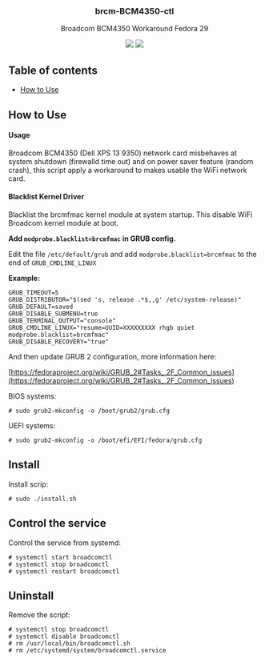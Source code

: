 <h3 align="center">brcm-BCM4350-ctl</h3>
<p align="center">Broadcom BCM4350 Workaround Fedora 29</p>

<p align="center">
<a href="https://github.com/pablomenino/brcm-BCM4350-ctl/releases"><img src="https://img.shields.io/github/release/pablomenino/brcm-BCM4350-ctl.svg"></a>
<a href="./LICENSE.md"><img src="https://img.shields.io/github/license/pablomenino/brcm-BCM4350-ctl.svg"></a>
</p>

## Table of contents

* [How to Use](#how-to-use)

## <a name="how-to-use">How to Use

#### Usage

Broadcom BCM4350 (Dell XPS 13 9350) network card misbehaves at system shutdown (firewalld time out) and on power saver feature (random crash), this script apply a workaround to makes usable the WiFi network card.

#### Blacklist Kernel Driver

Blacklist the brcmfmac kernel module at system startup. This disable WiFi Broadcom kernel module at boot.

**Add `modprobe.blacklist=brcmfmac` in GRUB config.**

Edit the file `/etc/default/grub` and add `modprobe.blacklist=brcmfmac` to the end of `GRUB_CMDLINE_LINUX` 

**Example:**

```
GRUB_TIMEOUT=5
GRUB_DISTRIBUTOR="$(sed 's, release .*$,,g' /etc/system-release)"
GRUB_DEFAULT=saved
GRUB_DISABLE_SUBMENU=true
GRUB_TERMINAL_OUTPUT="console"
GRUB_CMDLINE_LINUX="resume=UUID=XXXXXXXXX rhgb quiet modprobe.blacklist=brcmfmac"
GRUB_DISABLE_RECOVERY="true"
```

And then update GRUB 2 configuration, more information here:

[https://fedoraproject.org/wiki/GRUB_2#Tasks_.2F_Common_issues](https://fedoraproject.org/wiki/GRUB_2#Tasks_.2F_Common_issues)

BIOS systems:

```
# sudo grub2-mkconfig -o /boot/grub2/grub.cfg
```

UEFI systems:

```
# sudo grub2-mkconfig -o /boot/efi/EFI/fedora/grub.cfg
```





## Install

Install scrip:

```
# sudo ./install.sh
```

## Control the service

Control the service from systemd:

```
# systemctl start broadcomctl
# systemctl stop broadcomctl
# systemctl restart broadcomctl
```

## Uninstall

Remove the script:

```
# systemctl stop broadcomctl
# systemctl disable broadcomctl
# rm /usr/local/bin/broadcomctl.sh
# rm /etc/systemd/system/broadcomctl.service
```
